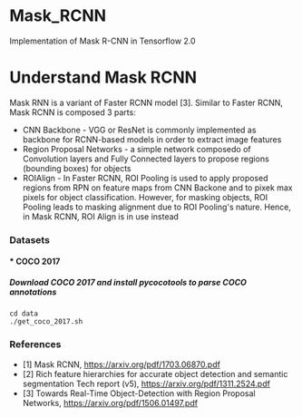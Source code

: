 # Mask_RCNN
Implementation of Mask R-CNN in Tensorflow 2.0

# Understand Mask RCNN
Mask RNN is a variant of Faster RCNN model [3]. Similar to Faster RCNN, Mask RCNN is composed 3 parts:
* CNN Backbone - VGG or ResNet is commonly implemented as backbone for RCNN-based models in order to extract image features
* Region Proposal Networks - a simple network composedo of Convolution layers and Fully Connected layers to propose regions (bounding boxes) for objects
* ROIAlign - In Faster RCNN, ROI Pooling is used to apply proposed regions from RPN on feature maps from CNN Backone and to pixek max pixels for object classification. However, for masking objects, ROI Pooling leads to masking alignment due to ROI Pooling's nature. Hence, in Mask RCNN, ROI Align is in use instead

### Datasets
#### * COCO 2017
##### Download COCO 2017 and install pycocotools to parse COCO annotations
```
cd data
./get_coco_2017.sh
```

### References
* [1] Mask RCNN, https://arxiv.org/pdf/1703.06870.pdf
* [2] Rich feature hierarchies for accurate object detection and semantic segmentation
Tech report (v5), https://arxiv.org/pdf/1311.2524.pdf
* [3] Towards Real-Time Object-Detection with Region Proposal Networks, https://arxiv.org/pdf/1506.01497.pdf
